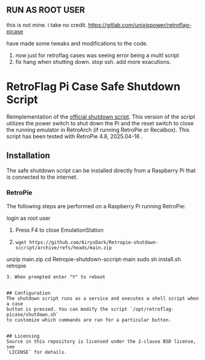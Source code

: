 ## RUN AS ROOT USER ##
this is not mine. i take no credit.
https://gitlab.com/unixispower/retroflag-picase

have made some tweaks and modifications to the code.
1. now just for retroflag cases was seeing error being a multI script
2. fix hang when shutting down. stop ssh. add more exacutions.

# RetroFlag Pi Case Safe Shutdown Script
Reimplementation of the [official shutdown script](
https://github.com/RetroFlag/retroflag-picase). This version of the
script utilizes the power switch to shut down the Pi and the reset switch to
close the running emulator in RetroArch (if running RetroPie or Recalbox).
This script has been tested with RetroPie 4.8, 2025.04-16 .


## Installation
The safe shutdown script can be installed directly from a Raspberry Pi that is
connected to the internet.

### RetroPie
The following steps are performed on a Raspberry Pi running RetroPie:

login as root user
1. Press F4 to close EmulationStation
2. ```shell
   wget https://github.com/AirysDark/Retropie-shutdown-sccript/archive/refs/heads/main.zip
unzip main.zip
cd Retropie-shutdown-sccript-main
sudo sh install.sh retropie
   ```
3. When prompted enter "Y" to reboot


## Configuration
The shutdown script runs as a service and executes a shell script when a case
button is pressed. You can modify the script `/opt/retroflag-picase/shutdown.sh`
to customize which commands are ran for a particular button.


## Licensing
Source in this repository is licensed under the 2-clause BSD license, see
`LICENSE` for details.
